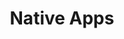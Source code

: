 ---
# This topic lives at
# https://digital.gov/topics/native-apps

# Topic Title
title: "Native Apps"

# description — keep it short and clear
# summary: ""

# Weight
weight: 1

# For more information on managing topics,
# see https://github.com/GSA/digitalgov.gov/wiki/topics
---